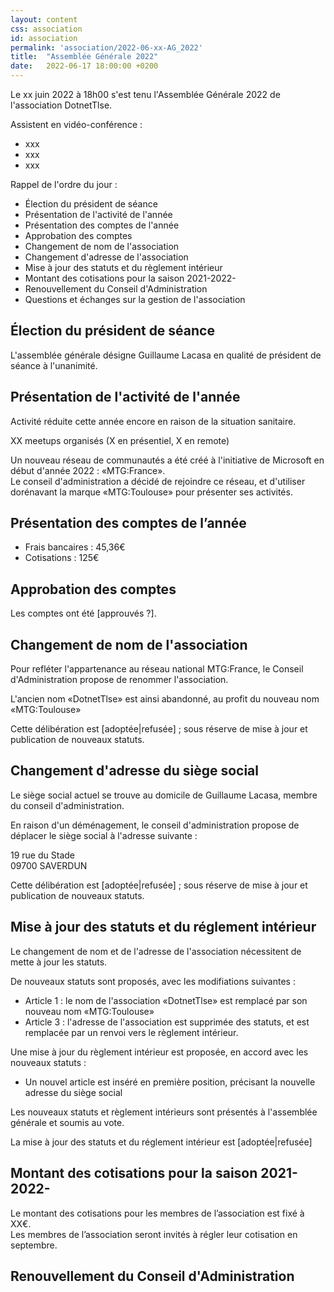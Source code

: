 ```yaml
---
layout: content
css: association
id: association
permalink: 'association/2022-06-xx-AG_2022'
title:  "Assemblée Générale 2022"
date:   2022-06-17 18:00:00 +0200
---
```



Le xx juin 2022 à 18h00 s'est tenu l'Assemblée Générale 2022 de l'association DotnetTlse.

Assistent en vidéo-conférence :

- xxx
- xxx
- xxx



Rappel de l'ordre du jour :
- Élection du président de séance
- Présentation de l'activité de l'année
- Présentation des comptes de l'année
- Approbation des comptes
- Changement de nom de l'association
- Changement d'adresse de l'association
- Mise à jour des statuts et du règlement intérieur 
- Montant des cotisations pour la saison 2021-2022- 
- Renouvellement du Conseil d'Administration
- Questions et échanges sur la gestion de l'association

## Élection du président de séance

L'assemblée générale désigne Guillaume Lacasa en qualité de président de séance à l'unanimité.

## Présentation de l'activité de l'année

Activité réduite cette année encore en raison de la situation sanitaire. 

XX meetups organisés (X en présentiel, X en remote)

Un nouveau réseau de communautés a été créé à l'initiative de Microsoft en début d'année 2022 : «MTG:France».   
Le conseil d'administration a décidé de rejoindre ce réseau, et d'utiliser dorénavant la marque «MTG:Toulouse» pour présenter ses activités. 

## Présentation des comptes de l’année

- Frais bancaires : 45,36€
- Cotisations : 125€

## Approbation des comptes

Les comptes ont été [approuvés ?].

## Changement de nom de l'association

Pour refléter l'appartenance au réseau national MTG:France, le Conseil d'Administration propose de renommer l'association. 

L'ancien nom «DotnetTlse» est ainsi abandonné, au profit du nouveau nom «MTG:Toulouse»

Cette délibération est [adoptée|refusée] ; sous réserve de mise à jour et publication de nouveaux statuts.

## Changement d'adresse du siège social

Le siège social actuel se trouve au domicile de Guillaume Lacasa, membre du conseil d'administration.

En raison d'un déménagement, le conseil d'administration propose de déplacer le siège social à l'adresse suivante :

19 rue du Stade  
09700 SAVERDUN

Cette délibération est [adoptée|refusée] ; sous réserve de mise à jour et publication de nouveaux statuts.

## Mise à jour des statuts et du réglement intérieur

Le changement de nom et de l'adresse de l'association nécessitent de mette à jour les statuts.

De nouveaux statuts sont proposés, avec les modifiations suivantes :

- Article 1 : le nom de l'association «DotnetTlse» est remplacé par son nouveau nom «MTG:Toulouse»
- Article 3 : l'adresse de l'association est supprimée des statuts, et est remplacée par un renvoi vers le règlement intérieur.

Une mise à jour du règlement intérieur est proposée, en accord avec les nouveaux statuts :

- Un nouvel article est inséré en première position, précisant la nouvelle adresse du siège social

Les nouveaux statuts et règlement intérieurs sont présentés à l'assemblée générale et soumis au vote.

La mise à jour des statuts et du réglement intérieur est [adoptée|refusée] 

## Montant des cotisations pour la saison 2021-2022-

Le montant des cotisations pour les membres de l’association est fixé à XX€.  
Les membres de l’association seront invités à régler leur cotisation en septembre.

## Renouvellement du Conseil d'Administration

